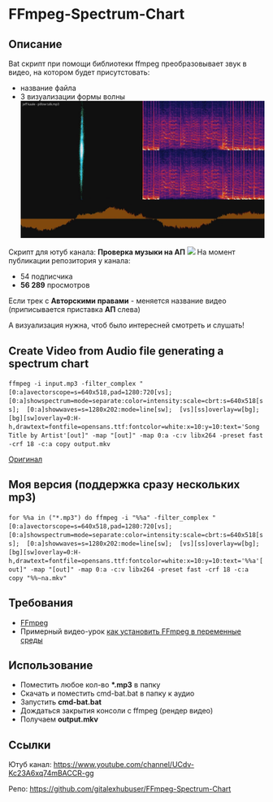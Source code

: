 # FFmpeg-Spectrum-Chart

## Описание
Bat скрипт при помощи библиотеки ffmpeg преобразовывает звук в видео, на котором будет присутстовать:
- название файла
- 3 визуализации формы волны
[![Пример](Img/vlc_2018-07-14_03-14-06.jpg)](https://youtu.be/XsqoKeLr3eY)

Скрипт для ютуб канала: __Проверка музыки на АП__
![](https://i.imgur.com/jAgMNxZ.png)
На момент публикации репозитория у канала:
- 54 подписчика
- __56 289__ просмотров

Если трек с __Авторскими правами__ - меняется название видео (приписывается приставка __АП__ слева)

А визуализация нужна, чтоб было интересней смотреть и слушать!

## Create Video from Audio file generating a spectrum chart
``
ffmpeg -i input.mp3 -filter_complex "[0:a]avectorscope=s=640x518,pad=1280:720[vs];  [0:a]showspectrum=mode=separate:color=intensity:scale=cbrt:s=640x518[ss];  [0:a]showwaves=s=1280x202:mode=line[sw];  [vs][ss]overlay=w[bg];  [bg][sw]overlay=0:H-h,drawtext=fontfile=opensans.ttf:fontcolor=white:x=10:y=10:text='Song Title by Artist'[out]" -map "[out]" -map 0:a -c:v libx264 -preset fast -crf 18 -c:a copy output.mkv
``

[Оригинал](https://github.com/gitrust/ffmpeg-scripts/tree/master/createvideofromaudio)

## Моя версия (поддержка сразу нескольких mp3)
``
for %%a in ("*.mp3") do ffmpeg -i "%%a" -filter_complex "[0:a]avectorscope=s=640x518,pad=1280:720[vs];  [0:a]showspectrum=mode=separate:color=intensity:scale=cbrt:s=640x518[ss];  [0:a]showwaves=s=1280x202:mode=line[sw];  [vs][ss]overlay=w[bg];  [bg][sw]overlay=0:H-h,drawtext=fontfile=opensans.ttf:fontcolor=white:x=10:y=10:text='%%a'[out]" -map "[out]" -map 0:a -c:v libx264 -preset fast -crf 18 -c:a copy "%%~na.mkv"
``

## Требования
- [FFmpeg](https://ffmpeg.org/download.html#build-windows)
- Примерный видео-урок [как установить FFmpeg в переменные среды](https://youtu.be/ZrZFDlj253U)

## Использование
- Поместить любое кол-во __*.mp3__ в папку
- Скачать и поместить cmd-bat.bat в папку к аудио
- Запустить __cmd-bat.bat__
- Дождаться закрытия консоли с ffmpeg (рендер видео)
- Получаем __output.mkv__

## Ссылки
Ютуб канал: https://www.youtube.com/channel/UCdv-Kc23A6xq74mBACCR-gg

Репо: https://github.com/gitalexhubuser/FFmpeg-Spectrum-Chart
